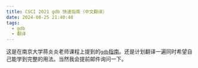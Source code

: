 ```yaml
---
title: CSCI 2021 gdb 快速指南（中文翻译）
date: 2024-08-25 21:40:48
tags:
  - gdb
  - 翻译
---
```


这是在南京大学蒋炎炎老师课程上提到的[`gdb`指南][1]。还是计划翻译一遍同时希望自己能学到完整的用法。当然我会提前邮件询问一下。

[1]: https://www-users.cse.umn.edu/~kauffman/tutorials/gdb.html	"CSCI 2021 Quick Guide to gdb: The GNU Debugger"


